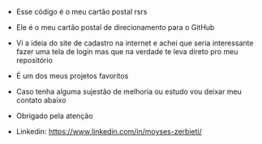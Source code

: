 - Esse código é o meu cartão postal rsrs
- Ele é o meu cartão postal de direcionamento para o GitHub 
- Vi a ideia do site de cadastro na internet e achei que seria interessante fazer uma tela de login mas que na verdade te leva direto pro meu repositório
- É um dos meus projetos favoritos 

- Caso tenha alguma sujestão de melhoria ou estudo vou deixar meu contato abaixo

- Obrigado pela atenção 
- Linkedin: https://www.linkedin.com/in/moyses-zerbieti/
